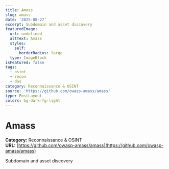 ```yaml
---
title: Amass
slug: amass
date: '2025-08-27'
excerpt: Subdomain and asset discovery
featuredImage:
  url: undefined
  altText: Amass
  styles:
    self:
      borderRadius: large
  type: ImageBlock
isFeatured: false
tags:
  - osint
  - recon
  - dns
category: Reconnaissance & OSINT
source: 'https://github.com/owasp-amass/amass'
type: PostLayout
colors: bg-dark-fg-light
---
```



# Amass

**Category:** Reconnaissance & OSINT  
**URL:** [https://github.com/owasp-amass/amass](https://github.com/owasp-amass/amass)  

Subdomain and asset discovery
